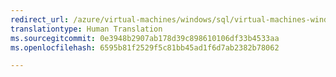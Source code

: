 ```yaml
---
redirect_url: /azure/virtual-machines/windows/sql/virtual-machines-windows-sql-high-availability-dr
translationtype: Human Translation
ms.sourcegitcommit: 0e3948b2907ab178d39c898610106df33b4533aa
ms.openlocfilehash: 6595b81f2529f5c81bb45ad1f6d7ab2382b78062

---
```



<!--HONumber=Feb17_HO3-->


